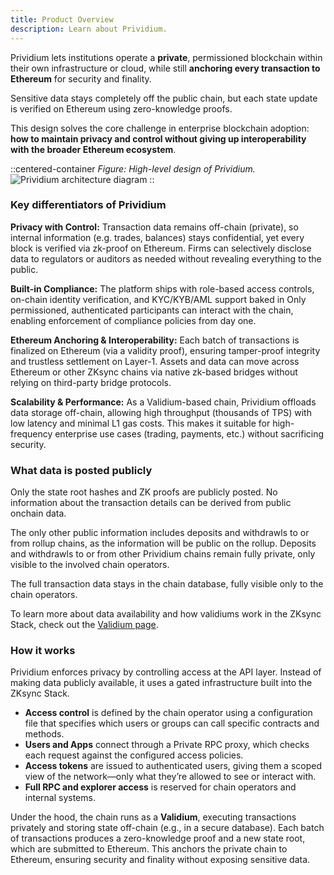 ```yaml
---
title: Product Overview
description: Learn about Prividium.
---
```


Prividium lets institutions operate a **private**, permissioned blockchain within their own infrastructure or cloud,
while still **anchoring every transaction to Ethereum** for security and finality.

Sensitive data stays completely off the public chain, but each state update is verified on Ethereum using zero-knowledge proofs.

This design solves the core challenge in enterprise blockchain adoption:
**how to maintain privacy and control without giving up interoperability with the broader Ethereum ecosystem**.

::centered-container
*Figure: High-level design of Prividium.*
![Prividium architecture diagram](/images/zk-stack/how-prividium-works.png)
::

### Key differentiators of Prividium

**Privacy with Control:** Transaction data remains off-chain (private), so internal information (e.g. trades, balances) stays confidential,
yet every block is verified via zk-proof on Ethereum.
Firms can selectively disclose data to regulators or auditors as needed without revealing everything to the public.

**Built-in Compliance:** The platform ships with role-based access controls, on-chain identity verification, and KYC/KYB/AML support baked in
Only permissioned, authenticated participants can interact with the chain, enabling enforcement of compliance policies from day one.

**Ethereum Anchoring & Interoperability:** Each batch of transactions is finalized on Ethereum (via a validity proof),
ensuring tamper-proof integrity and trustless settlement on Layer-1.
Assets and data can move across Ethereum or other ZKsync chains via native zk-based bridges without relying on third-party bridge protocols.

**Scalability & Performance:** As a Validium-based chain, Prividium offloads data storage off-chain,
allowing high throughput (thousands of TPS) with low latency and minimal L1 gas costs.
This makes it suitable for high-frequency enterprise use cases (trading, payments, etc.) without sacrificing security.

### What data is posted publicly

Only the state root hashes and ZK proofs are publicly posted.
No information about the transaction details can be derived from public onchain data.

The only other public information includes deposits and withdrawls
to or from rollup chains, as the information will be public on the rollup.
Deposits and withdrawls to or from other Prividium chains remain fully private,
only visible to the involved chain operators.

The full transaction data stays in the chain database,
fully visible only to the chain operators.

To learn more about data availability and how validiums work in the ZKsync Stack,
check out the [Validium page](/zk-stack/running/validium).

### How it works

Prividium enforces privacy by controlling access at the API layer.
Instead of making data publicly available, it uses a gated infrastructure built into the ZKsync Stack.

- **Access control** is defined by the chain operator using a configuration file that specifies which users or groups can call specific contracts and methods.
- **Users and Apps** connect through a Private RPC proxy, which checks each request against the configured access policies.
- **Access tokens** are issued to authenticated users, giving them a scoped view of the network—only what they’re allowed to see or interact with.
- **Full RPC and explorer access** is reserved for chain operators and internal systems.

Under the hood, the chain runs as a **Validium**, executing transactions privately and storing state off-chain (e.g., in a secure database).
Each batch of transactions produces a zero-knowledge proof and a new state root, which are submitted to Ethereum.
This anchors the private chain to Ethereum, ensuring security and finality without exposing sensitive data.
